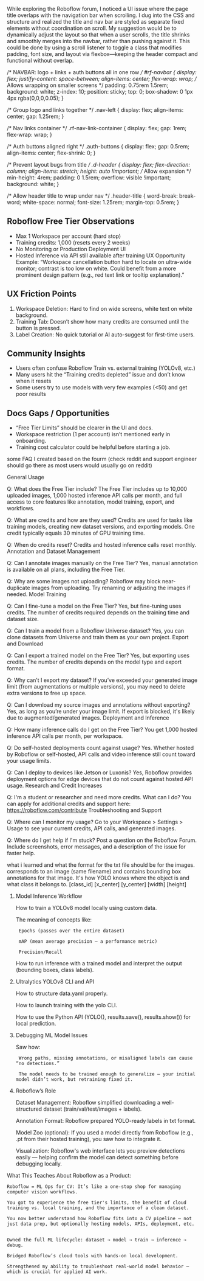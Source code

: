 
While exploring the Roboflow forum, I noticed a UI issue where the page title overlaps with the navigation bar when scrolling. I dug into the CSS and structure and realized the title and nav bar are styled as separate fixed elements without coordination on scroll. My suggestion would be to dynamically adjust the layout so that when a user scrolls, the title shrinks and smoothly merges into the navbar, rather than pushing against it. This could be done by using a scroll listener to toggle a class that modifies padding, font size, and layout via flexbox—keeping the header compact and functional without overlap.

/* NAVBAR: logo + links + auth buttons all in one row */
#rf-navbar {
  display: flex;
  justify-content: space-between;
  align-items: center;
  flex-wrap: wrap;                /* Allows wrapping on smaller screens */
  padding: 0.75rem 1.5rem;
  background: white;
  z-index: 10;
  position: sticky;
  top: 0;
  box-shadow: 0 1px 4px rgba(0,0,0,0.05);
}

/* Group logo and links together */
.nav-left {
  display: flex;
  align-items: center;
  gap: 1.25rem;
}

/* Nav links container */
.rf-nav-link-container {
  display: flex;
  gap: 1rem;
  flex-wrap: wrap;
}

/* Auth buttons aligned right */
.auth-buttons {
  display: flex;
  gap: 0.5rem;
  align-items: center;
  flex-shrink: 0;
}

/* Prevent layout bugs from title */
.d-header {
  display: flex;
  flex-direction: column;
  align-items: stretch;
  height: auto !important;       /* Allow expansion */
  min-height: 4rem;
  padding: 0 1.5rem;
  overflow: visible !important;
  background: white;
}

/* Allow header title to wrap under nav */
.header-title {
  word-break: break-word;
  white-space: normal;
  font-size: 1.25rem;
  margin-top: 0.5rem;
}



## Roboflow Free Tier Observations
- Max 1 Workspace per account (hard stop)
- Training credits: 1,000 (resets every 2 weeks)
- No Monitoring or Production Deployment UI
- Hosted Inference via API still available after training
 UX Opportunity Example:
 “Workspace cancellation button hard to locate on ultra-wide monitor; contrast is too low on white. Could benefit from a more prominent design pattern (e.g., red text link or tooltip explanation).”

## UX Friction Points
1. Workspace Deletion: Hard to find on wide screens, white text on white background.
2. Training Tab: Doesn’t show how many credits are consumed until the button is pressed.
3. Label Creation: No quick tutorial or AI auto-suggest for first-time users.


## Community Insights
- Users often confuse Roboflow Train vs. external training (YOLOv8, etc.)
- Many users hit the “Training credits depleted” issue and don’t know when it resets
- Some users try to use models with very few examples (<50) and get poor results


## Docs Gaps / Opportunities
- “Free Tier Limits” should be clearer in the UI and docs.
- Workspace restriction (1 per account) isn’t mentioned early in onboarding.
- Training cost calculator could be helpful before starting a job.





some FAQ I created based on the fourm
(check reddit and support engineer should go there as most users would usually go on reddit)

General Usage

Q: What does the Free Tier include?
The Free Tier includes up to 10,000 uploaded images, 1,000 hosted inference API calls per month, and full access to core features like annotation, model training, export, and workflows.

Q: What are credits and how are they used?
Credits are used for tasks like training models, creating new dataset versions, and exporting models. One credit typically equals 30 minutes of GPU training time.

Q: When do credits reset?
Credits and hosted inference calls reset monthly.
Annotation and Dataset Management

Q: Can I annotate images manually on the Free Tier?
Yes, manual annotation is available on all plans, including the Free Tier.

Q: Why are some images not uploading?
Roboflow may block near-duplicate images from uploading. Try renaming or adjusting the images if needed.
Model Training

Q: Can I fine-tune a model on the Free Tier?
Yes, but fine-tuning uses credits. The number of credits required depends on the training time and dataset size.

Q: Can I train a model from a Roboflow Universe dataset?
Yes, you can clone datasets from Universe and train them as your own project.
Export and Download

Q: Can I export a trained model on the Free Tier?
Yes, but exporting uses credits. The number of credits depends on the model type and export format.

Q: Why can’t I export my dataset?
If you’ve exceeded your generated image limit (from augmentations or multiple versions), you may need to delete extra versions to free up space.

Q: Can I download my source images and annotations without exporting?
Yes, as long as you’re under your image limit. If export is blocked, it's likely due to augmented/generated images.
Deployment and Inference

Q: How many inference calls do I get on the Free Tier?
You get 1,000 hosted inference API calls per month, per workspace.

Q: Do self-hosted deployments count against usage?
Yes. Whether hosted by Roboflow or self-hosted, API calls and video inference still count toward your usage limits.

Q: Can I deploy to devices like Jetson or Luxonis?
Yes, Roboflow provides deployment options for edge devices that do not count against hosted API usage.
Research and Credit Increases

Q: I'm a student or researcher and need more credits. What can I do?
You can apply for additional credits and support here: https://roboflow.com/contribute
Troubleshooting and Support

Q: Where can I monitor my usage?
Go to your Workspace > Settings > Usage to see your current credits, API calls, and generated images.

Q: Where do I get help if I'm stuck?
Post a question on the Roboflow Forum. Include screenshots, error messages, and a description of the issue for faster help.





what i learned and what the format for the txt file should be for the images.
corresponds to an image (same filename) and contains bounding box annotations for that image. It's how YOLO knows where the object is and what class it belongs to.
[class_id] [x_center] [y_center] [width] [height]



1. Model Inference Workflow

    How to train a YOLOv8 model locally using custom data.

    The meaning of concepts like:

        Epochs (passes over the entire dataset)

        mAP (mean average precision — a performance metric)

        Precision/Recall

    How to run inference with a trained model and interpret the output (bounding boxes, class labels).

2. Ultralytics YOLOv8 CLI and API

    How to structure data.yaml properly.

    How to launch training with the yolo CLI.

    How to use the Python API (YOLO(), results.save(), results.show()) for local prediction.

3. Debugging ML Model Issues

    Saw how:

        Wrong paths, missing annotations, or misaligned labels can cause “no detections.”

        The model needs to be trained enough to generalize — your initial model didn’t work, but retraining fixed it.

4. Roboflow’s Role

    Dataset Management: Roboflow simplified downloading a well-structured dataset (train/val/test/images + labels).

    Annotation Format: Roboflow prepared YOLO-ready labels in txt format.

    Model Zoo (optional): If you used a model directly from Roboflow (e.g., .pt from their hosted training), you saw how to integrate it.

    Visualization: Roboflow's web interface lets you preview detections easily — helping confirm the model can detect something before debugging locally.

What This Teaches About Roboflow as a Product:

    Roboflow = ML Ops for CV: It’s like a one-stop shop for managing computer vision workflows.

    You got to experience the free tier's limits, the benefit of cloud training vs. local training, and the importance of a clean dataset.

    You now better understand how Roboflow fits into a CV pipeline — not just data prep, but optionally hosting models, APIs, deployment, etc.


    Owned the full ML lifecycle: dataset → model → train → inference → debug.

    Bridged Roboflow’s cloud tools with hands-on local development.

    Strengthened my ability to troubleshoot real-world model behavior — which is crucial for applied AI work.
